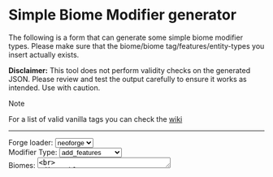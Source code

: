 <script setup>
import { ref, computed } from 'vue'

const loader = ref('neoforge')
const type = ref('add_features')
const biomes = ref('')
const features = ref('')
const decorationStep = ref('')
const entityType = ref('')
const maxCount = ref('')
const minCount = ref('')
const weight = ref('')
const entityTypes = ref('')

const decorationText = computed(() => {
  let text = 'Decoration Step: '
  if (type.value == 'remove_features') {
    text += " (Optional)"
  }
  return text
})

const output = computed(() => {
  var match = /\r|\n/;

  const biomesEmpty = biomes.value.length == 0
  if (biomesEmpty) {
    return "Please insert at least 1 biome / biome tag"
  }
  const featuresEmpty = features.value.length == 0
  const decorationStepEmpty = decorationStep.value.length == 0
  if (type.value == 'add_features') {
    if (featuresEmpty) {
      return "Please insert a feature"
    } else if (decorationStepEmpty) {
      return "Please select a decoration step!"
    } else {
      return JSON.stringify({
        type: loader.value + ":" + type.value,
        biomes: match.exec(biomes.value) ? biomes.value.toLowerCase().split(/\r?\n/) : biomes.value.toLowerCase(),
        features: match.exec(features.value) ? features.value.toLowerCase().split(/\r?\n/) : features.value.toLowerCase(),
        decoration: decorationStep.value
      }, null, 4)
    }
  } else if (type.value == 'remove_features') {
    if (featuresEmpty) {
      return "Please insert a feature"
    } else {
      if (decorationStep.value.length > 0) {
        return JSON.stringify({
          type: loader.value + ":" + type.value,
          biomes: match.exec(biomes.value) ? biomes.value.toLowerCase().split(/\r?\n/) : biomes.value.toLowerCase(),
          features: match.exec(features.value) ? features.value.toLowerCase().split(/\r?\n/) : features.value.toLowerCase(),
          steps: decorationStep.value.length > 0 ? decorationStep.value : ''
        }, null, 2)
      } else {
        return JSON.stringify({
          type: loader.value + ":" + type.value,
          biomes: match.exec(biomes.value) ? biomes.value.toLowerCase().split(/\r?\n/) : biomes.value.toLowerCase(),
          features: match.exec(features.value) ? features.value.toLowerCase().split(/\r?\n/) : features.value.toLowerCase()
        }, null, 4)
      }
    }
  } else if (type.value == 'add_spawns') {
    if (entityType.value.length == 0) {
      return "Please insert an entity type"
    } else if (weight.value.length == 0) {
      return "Please specify the spawn weight"
    } else if  (minCount.value.length == 0) {
      return "Please specify the min count"
    } else if (maxCount.value.length == 0) {
      return "Please specify the max count"
    } else {
     return JSON.stringify({
        type: loader.value + ":" + type.value,
        biomes: match.exec(biomes.value) ? biomes.value.toLowerCase().split(/\r?\n/) : biomes.value.toLowerCase(),
        spawners: {
          type: entityType.value.toLowerCase(),
          maxCount: maxCount.value,
          minCount: minCount.value,
          weight: weight.value,
        }
      }, null, 4)
    }
  } else if (type.value == 'remove_spawns') {
    if (entityTypes.value.length == 0) {
      return "Please insert at least 1 entity type"
    } else {
      return JSON.stringify({
        type: loader.value + ":" + type.value,
        entity_types: match.exec(entityTypes.value) ? entityTypes.value.split(/\r?\n/) : entityTypes.value
      }, null, 4)
    }
  }
  
  return ""
})
</script>

# Simple Biome Modifier generator
The following is a form that can generate some simple biome modifier types. Please make sure that the biome/biome tag/features/entity-types you insert actually exists.

**Disclaimer:** This tool does not perform validity checks on the generated JSON. Please review and test the output carefully to ensure it works as intended. Use with caution.
> [!NOTE]
> For a list of valid vanilla tags you can check the [wiki](https://minecraft.wiki/w/Tag#Biomes)

<hr>
Forge loader: 
<select name="forge loader" id="forge-loader" v-model="loader">
    <option value="neoforge">neoforge</option>
    <option value="forge">forge</option>
</select><br>
Modifier Type:
<select name="modifier-type" id="modifier-type" v-model="type">
    <option value="add_features">add_features</option>
    <option value="remove_features">remove_features</option>
    <option value="add_spawns">add_spawns</option>
    <option value="remove_spawns">remove_spawns</option>
</select><br>
Biomes: 
<textarea name="biomes" type="text" rows="1" cols="30" placeholder="#minecraft:is_jungle" v-model="biomes"/><br>
<div v-if="type == 'add_features' || type == 'remove_features'">
Features: 
<textarea name="features" type="text" rows="1" cols="30" placeholder="minecraft:bamboo_vegetation" v-model="features"/><br>
{{ decorationText }}
<select name="decoration-step" id="decoration-step" v-model="decorationStep">
    <option value="lakes">lakes</option>
    <option value="local_modifications">local_modifications</option>
    <option value="underground_structures">underground_structures</option>
    <option value="surface_structures">surface_structures</option>
    <option value="strongholds">strongholds</option>
    <option value="underground_ores">underground_ores</option>
    <option value="underground_decoration">underground_decoration</option>
    <option value="fluid_springs">fluid_springs</option>
    <option value="vegetal_decoration">vegetal_decoration</option>
    <option value="top_layer_modification">top_layer_modification</option>
</select><button v-if="type == 'remove_features'" @click="decorationStep = ''" class="btn">Clear</button><br>
</div>
<div v-if="type == 'add_spawns'">
    Entity: 
    <input id="entity-type" type="text" placeholder="minecraft:parrot" v-model="entityType"><br>
    Weight: 
    <input id="weight" type="number" placeholder="40" v-model="weight"><br>
    Min count: 
    <input id="min-count" type="number" placeholder="1" v-model="minCount"><br>
    Max Count: 
    <input id="max-count" type="number" placeholder="2" v-model="maxCount"><br>
</div>
<div v-if="type == 'remove_spawns'">
    Entities: 
    <textarea id="entity-type" type="text" rows="1" cols="30" placeholder="minecraft:parrot" v-model="entityTypes"/><br>
</div>
<br>
<hr>
<div class="language-json vp-adaptive-theme">
  <button title="Copy Code" class="copy"></button><span class="lang">json</span>
  <pre class="shiki shiki-themes github-light github-dark vp-code">{{ output }}</pre>
</div>

<div class="info">

<div v-if="type == 'add_features'">

## Add Features

The `add_features` biome modifier type allows you to add placed features to biomes.

The parameters required are the following:

* **biomes** - Accepts a biome id, [list of biome ids], or #namespace:biome_tag
* **features** - Accepts a placed feature id, [list of placed feature ids], or #namespace:feature_tag
* **step** - Specifies the generation step the feature will get added into (See generation steps section of the [wiki](https://minecraft.wiki/w/Custom_biome) )

An example of a biome modifier that mimics how bamboo gets added to jungles in code:
```json
{
    "type": "neoforge:add_features",
    "biomes": "#minecraft:is_jungle",
    "features": "minecraft:bamboo_vegetation",
    "decoration": "vegetal_decoration"
}
```

</div>
<div v-else-if="type == 'remove_features'">

## Remove Features

The `remove_features` biome modifier type allows you to remove placed features from biomes.

The parameters required are the following:

* **biomes** - Accepts a biome id, [list of biome ids], or #namespace:biome_tag
* **features** - Accepts a placed feature id, [list of placed feature ids], or #namespace:feature_tag
* **step** - Specifies the generation step the feature will be removed from (See generation steps section of the [wiki](https://minecraft.wiki/w/Custom_biome) )

An example of a biome modifier that will remove bamboo from jungles
```json
{
    "type": "neoforge:remove_features",
    "biomes": "#minecraft:is_jungle",
    "features": "minecraft:bamboo_vegetation",
    "decoration": "vegetal_decoration"
}
```

</div>
<div v-else-if="type == 'add_spawns'">

## Add spawns

The `add_spawns` biome modifier type allows you to add mob spawns to a biome.

The parameters required are the following:

* **biomes** - Accepts a biome id, [list of biome ids], or #namespace:biome_tag
* **type** - Type of mob to spawn
* **weight** - The spawn weight (must be above 0)
* **minCount** - The minimum group size (must be above 0)
* **maxCount** - The maximum group size (must be above 0)

An example of a biome modifier that that mimics how cows are added to jungles in code:
```json
{
    "type": "neoforge:add_spawns",
    "biomes": "#minecraft:is_jungle",
    "spawners": {
        "type": "minecraft:cow",
        "maxCount": 4,
        "minCount": 4,
        "weight": 8
    }
}
```

</div>
<div v-else-if="type == 'remove_spawns'">

## Remove spawns

The `remove_spawns` biome modifier type allows you to remove mob spawns from a biome.

The parameters required are the following:

* **biomes** - Accepts a biome id, [list of biome ids], or #namespace:biome_tag
* **entity_types** - Accepts a entity id, [list of entity ids], or a #namespace:entity_tag

An example of a biome modifier that that will remove cows from jungles
```json
{
    "type": "neoforge:add_spawns",
    "biomes": "#minecraft:remove_spawns",
    "entity_types": "minecraft:cow"
}
```

</div>

</div>



<style>
.btn {
    border: 1px solid #161618;
    border-radius: 4px;
    padding: 0 6px;
    margin-left: 4px;
}
select {
    padding: 0 6px;
    border-radius: 4px;
}
input, textarea, select {
    border: 1px solid #161618;
    border-radius: 4px;
}
input::placeholder, textarea::placeholder {
    padding: 4px;
    color: #52515b;
}
</style>
